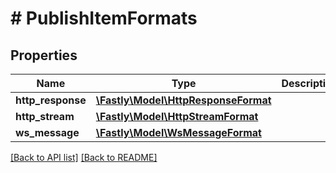 # # PublishItemFormats

## Properties

Name | Type | Description | Notes
------------ | ------------- | ------------- | -------------
**http_response** | [**\Fastly\Model\HttpResponseFormat**](HttpResponseFormat.md) |  | [optional] 
**http_stream** | [**\Fastly\Model\HttpStreamFormat**](HttpStreamFormat.md) |  | [optional] 
**ws_message** | [**\Fastly\Model\WsMessageFormat**](WsMessageFormat.md) |  | [optional] 


[[Back to API list]](../../README.md#endpoints) [[Back to README]](../../README.md)
